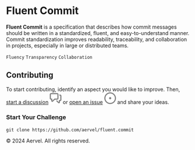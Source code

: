 # Fluent Commit

**Fluent Commit** is a specification that describes how commit messages should be written in a standardized, fluent, and
easy-to-understand manner. Commit standardization improves readability, traceability, and collaboration in projects,
especially in large or distributed teams.

`Fluency` `Transparency` `Collaboration`

## Contributing

To start contributing, identify an aspect you would like to improve. Then,
[start a discussion](https://github.com/aervel/fluent.commit/discussions/new/choose)
![GitHub Discussion Icon](docs/discussions.svg) or 
[open an issue](https://github.com/aervel/fluent.commit/issues/new/choose)
![GitHub Issues Icon](docs/issues.svg) and share your ideas.

### Start Your Challenge

```shell
git clone https://github.com/aervel/fluent.commit
```

© 2024 Aervel. All rights reserved.
